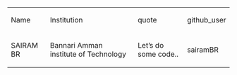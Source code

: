 <table>
<tbody>
<tr>
<td>
<p><span style="font-weight: 400;">Name</span></p>
</td>
<td>
<p><span style="font-weight: 400;">Institution</span></p>
</td>
<td>
<p><span style="font-weight: 400;">quote</span></p>
</td>
<td>
<p><span style="font-weight: 400;">github_user</span></p>
</td>
</tr>
<tr>
<td>
<p><span style="font-weight: 400;">SAIRAM BR</span></p>
</td>
<td>
<p><span style="font-weight: 400;">Bannari Amman institute of Technology</span></p>
</td>
<td>
<p><span style="font-weight: 400;">Let&rsquo;s do some code..</span></p>
</td>
<td>
<p><span style="font-weight: 400;">sairamBR</span></p>
</td>
</tr>
</tbody>
</table>
